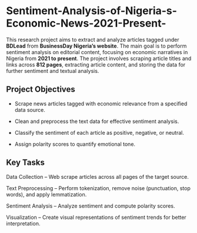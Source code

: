 # Sentiment-Analysis-of-Nigeria-s-Economic-News-2021-Present-
This research project aims to extract and analyze articles tagged under **BDLead** from **BusinessDay Nigeria’s website**. The main goal is to perform sentiment analysis on editorial content, focusing on economic narratives in Nigeria from **2021 to present**. The project involves scraping article titles and links across **812 pages**, extracting article content, and storing the data for further sentiment and textual analysis.


## Project Objectives
- Scrape news articles tagged with economic relevance from a specified data source.

- Clean and preprocess the text data for effective sentiment analysis.

- Classify the sentiment of each article as positive, negative, or neutral.

- Assign polarity scores to quantify emotional tone.

## Key Tasks
Data Collection – Web scrape articles across all pages of the target source.

Text Preprocessing – Perform tokenization, remove noise (punctuation, stop words), and apply lemmatization.

Sentiment Analysis – Analyze sentiment and compute polarity scores.

Visualization – Create visual representations of sentiment trends for better interpretation.
